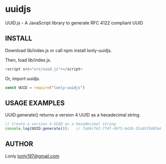 # uuidjs

UUID.js - A JavaScript library to generate RFC 4122 compliant UUID

## INSTALL

Download lib/index.js or call npm install lonly-uuidjs.

Then, load lib/index.js.

```JavaScript
<script src="src/uuid.js"></script>
```
Or, import uuidjs.

```JavaScript
const UUID = require("lonly-uuidjs")
```

## USAGE EXAMPLES

UUID.generate() returns a version 4 UUID as a hexadecimal string.

```JavaScript
// Create a version 4 UUID as a hexadecimal string
console.log(UUID.generate());   // fa84cf42-ffdf-4975-b42b-31ab5fb983eb
```

## AUTHOR

Lonly <lonly197@gmail.com> 
